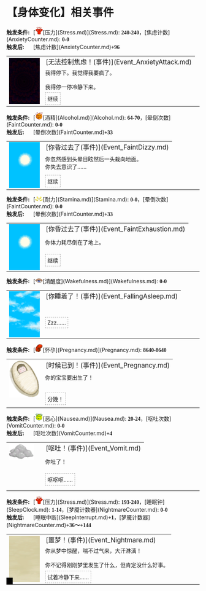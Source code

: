 # 【身体变化】相关事件  
<div style="display: inline-block;width:70px; "><b>触发条件: </b></div>[<div style="width:20px;display:inline-block;text-align:center"><img decoding="async" src="../wiki/Sprite/Stress.png" href="a.md" style="max-width:20px;max-height:20px;"></div>[压力](Stress.md)](Stress.md): <span style="font-family:ui-monospace"><b>240-240</b></span>，[焦虑计数](AnxietyCounter.md): <span style="font-family:ui-monospace"><b>0-0</b></span><br><div style="display: inline-block;width:70px; "><b>触发后: </b></div>[焦虑计数](AnxietyCounter.md)<span style="font-family:ui-monospace"><b>+96</b></span>  
<div class="" style="width:800px;margin-bottom:-15px;"><table><tr style="height:10px"><td rowspan=3 style="width:80px"><div class="gamecard" style="width:80px; height:120px;"><a href="Event_AnxietyAttack.md" style="color:black"><img decoding="async" src="../wiki/Sprite/Void.png" class="cardimage" style="max-width:80px;max-height:120px;"></a></div></td><td style="font-size: 1.2em">[无法控制焦虑！(事件)](Event_AnxietyAttack.md)</td></tr><tr><td>我得停下。我觉得我要疯了。<br><br>我得停一停冷静下来。</td></tr><tr><td><div style="display:inline-block"><div style="margin-right:5px;padding:5px;border:1px dashed darkgray;display: inline-block">继续</div></div></td></tr></table></div><hr>  
<div style="display: inline-block;width:70px; "><b>触发条件: </b></div>[<div style="width:20px;display:inline-block;text-align:center"><img decoding="async" src="../wiki/Sprite/Alcohol.png" href="a.md" style="max-width:20px;max-height:20px;"></div>[酒精](Alcohol.md)](Alcohol.md): <span style="font-family:ui-monospace"><b>64-70</b></span>，[晕倒次数](FaintCounter.md): <span style="font-family:ui-monospace"><b>0-0</b></span><br><div style="display: inline-block;width:70px; "><b>触发后: </b></div>[晕倒次数](FaintCounter.md)<span style="font-family:ui-monospace"><b>+33</b></span>  
<div class="" style="width:800px;margin-bottom:-15px;"><table><tr style="height:10px"><td rowspan=3 style="width:80px"><div class="gamecard" style="width:80px; height:120px;"><a href="Event_FaintDizzy.md" style="color:black"><img decoding="async" src="../wiki/Sprite/WeatherClear_Full.png" class="cardimage" style="max-width:80px;max-height:120px;"></a></div></td><td style="font-size: 1.2em">[你昏过去了(事件)](Event_FaintDizzy.md)</td></tr><tr><td>你忽然感到头晕目眩然后一头栽向地面。<br>你失去意识了……</td></tr><tr><td><div style="display:inline-block"><div style="margin-right:5px;padding:5px;border:1px dashed darkgray;display: inline-block">继续</div></div></td></tr></table></div><hr>  
<div style="display: inline-block;width:70px; "><b>触发条件: </b></div>[<div style="width:20px;display:inline-block;text-align:center"><img decoding="async" src="../wiki/Sprite/Tired.png" href="a.md" style="max-width:20px;max-height:20px;"></div>[耐力](Stamina.md)](Stamina.md): <span style="font-family:ui-monospace"><b>0-0</b></span>，[晕倒次数](FaintCounter.md): <span style="font-family:ui-monospace"><b>0-0</b></span><br><div style="display: inline-block;width:70px; "><b>触发后: </b></div>[晕倒次数](FaintCounter.md)<span style="font-family:ui-monospace"><b>+33</b></span>  
<div class="" style="width:800px;margin-bottom:-15px;"><table><tr style="height:10px"><td rowspan=3 style="width:80px"><div class="gamecard" style="width:80px; height:120px;"><a href="Event_FaintExhaustion.md" style="color:black"><img decoding="async" src="../wiki/Sprite/WeatherClear_Full.png" class="cardimage" style="max-width:80px;max-height:120px;"></a></div></td><td style="font-size: 1.2em">[你昏过去了(事件)](Event_FaintExhaustion.md)</td></tr><tr><td>你体力耗尽倒在了地上。</td></tr><tr><td><div style="display:inline-block"><div style="margin-right:5px;padding:5px;border:1px dashed darkgray;display: inline-block">继续</div></div></td></tr></table></div><hr>  
<div style="display: inline-block;width:70px; "><b>触发条件: </b></div>[<div style="width:20px;display:inline-block;text-align:center"><img decoding="async" src="../wiki/Sprite/Sleepy.png" href="a.md" style="max-width:20px;max-height:20px;"></div>[清醒度](Wakefulness.md)](Wakefulness.md): <span style="font-family:ui-monospace"><b>0-0</b></span>  
<div class="" style="width:800px;margin-bottom:-15px;"><table><tr style="height:10px"><td rowspan=3 style="width:80px"><div class="gamecard" style="width:80px; height:120px;"><a href="Event_FallingAsleep.md" style="color:black"><img decoding="async" src="../wiki/Sprite/WeatherPartiallyCloudy_Full.png" class="cardimage" style="max-width:80px;max-height:120px;"></a></div></td><td style="font-size: 1.2em">[你睡着了！(事件)](Event_FallingAsleep.md)</td></tr><tr><td></td></tr><tr><td><div style="display:inline-block"><div style="margin-right:5px;padding:5px;border:1px dashed darkgray;display: inline-block">Zzz……</div></div></td></tr></table></div><hr>  
<div style="display: inline-block;width:70px; "><b>触发条件: </b></div>[<div style="width:20px;display:inline-block;text-align:center"><img decoding="async" src="../wiki/Sprite/Pregnancy.png" href="a.md" style="max-width:20px;max-height:20px;"></div>[怀孕](Pregnancy.md)](Pregnancy.md): <span style="font-family:ui-monospace"><b>8640-8640</b></span>  
<div class="" style="width:800px;margin-bottom:-15px;"><table><tr style="height:10px"><td rowspan=3 style="width:80px"><div class="gamecard" style="width:80px; height:120px;"><a href="Event_Pregnancy.md" style="color:black"><img decoding="async" src="../wiki/Sprite/Baby.png" class="cardimage" style="max-width:80px;max-height:120px;"></a></div></td><td style="font-size: 1.2em">[时候已到！(事件)](Event_Pregnancy.md)</td></tr><tr><td>你的宝宝要出生了！<br><br></td></tr><tr><td><div style="display:inline-block"><div style="margin-right:5px;padding:5px;border:1px dashed darkgray;display: inline-block">分娩！</div></div></td></tr></table></div><hr>  
<div style="display: inline-block;width:70px; "><b>触发条件: </b></div>[<div style="width:20px;display:inline-block;text-align:center"><img decoding="async" src="../wiki/Sprite/Dizzy.png" href="a.md" style="max-width:20px;max-height:20px;"></div>[恶心](Nausea.md)](Nausea.md): <span style="font-family:ui-monospace"><b>20-24</b></span>，[呕吐次数](VomitCounter.md): <span style="font-family:ui-monospace"><b>0-0</b></span><br><div style="display: inline-block;width:70px; "><b>触发后: </b></div>[呕吐次数](VomitCounter.md)<span style="font-family:ui-monospace"><b>+4</b></span>  
<div class="" style="width:800px;margin-bottom:-15px;"><table><tr style="height:10px"><td rowspan=3 style="width:80px"><div class="gamecard" style="width:80px; height:120px;"><a href="Event_Vomit.md" style="color:black"><img decoding="async" src="../wiki/Sprite/AloeGel.png" class="cardimage" style="max-width:80px;max-height:120px;"></a></div></td><td style="font-size: 1.2em">[呕吐！(事件)](Event_Vomit.md)</td></tr><tr><td>你吐了！</td></tr><tr><td><div style="display:inline-block"><div style="margin-right:5px;padding:5px;border:1px dashed darkgray;display: inline-block">呕呕呕……</div></div></td></tr></table></div><hr>  
<div style="display: inline-block;width:70px; "><b>触发条件: </b></div>[<div style="width:20px;display:inline-block;text-align:center"><img decoding="async" src="../wiki/Sprite/Stress.png" href="a.md" style="max-width:20px;max-height:20px;"></div>[压力](Stress.md)](Stress.md): <span style="font-family:ui-monospace"><b>193-240</b></span>，[睡眠钟](SleepClock.md): <span style="font-family:ui-monospace"><b>1-14</b></span>，[梦魇计数器](NightmareCounter.md): <span style="font-family:ui-monospace"><b>0-0</b></span><br><div style="display: inline-block;width:70px; "><b>触发后: </b></div>[睡眠中断](SleepInterrupt.md)<span style="font-family:ui-monospace"><b>+1</b></span>，[梦魇计数器](NightmareCounter.md)<span style="font-family:ui-monospace"><b>+36～+144</b></span>  
<div class="" style="width:800px;margin-bottom:-15px;"><table><tr style="height:10px"><td rowspan=3 style="width:80px"><div class="gamecard" style="width:80px; height:120px;"><a href="Event_Nightmare.md" style="color:black"><img class="bg" decoding="async" src="../wiki/Sprite/BG_SandFront.png" href="a.md" style="max-width:80px;max-height:120px;"><img decoding="async" src="../wiki/Sprite/Watcher1a.png" class="cardimage" style="transform: translate(-50%, -50%) scale(0.23460410557184752);"></a></div></td><td style="font-size: 1.2em">[噩梦！(事件)](Event_Nightmare.md)</td></tr><tr><td>你从梦中惊醒，喘不过气来，大汗淋漓！<br><br>你不记得刚刚梦里发生了什么，但肯定没什么好事。</td></tr><tr><td><div style="display:inline-block"><div style="margin-right:5px;padding:5px;border:1px dashed darkgray;display: inline-block">试着冷静下来……</div></div></td></tr></table></div><hr>  


<script>document.title="身体变化(事件组) - 卡牌生存百科 Card Survival Wiki";</script>